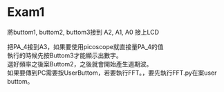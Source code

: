 # Exam1

將buttom1, buttom2, buttom3接到 A2, A1, A0
接上LCD

把PA_4接到A3，如果要使用picoscope就直接量PA_4的值  
執行的時候先按Buttom3才能顯示出數字。  
選好頻率之後案Buttom2，之後就會開始產生週期波。  
如果要傳到PC需要按UserButtom，若要執行FFT。，要先執行FFT.py在案user buttom。
